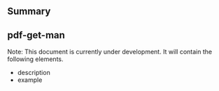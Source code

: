 ## Summary

## pdf-get-man

Note: This document is currently under development. It will contain the following elements.

- description
- example

<!-- ## Links -->
